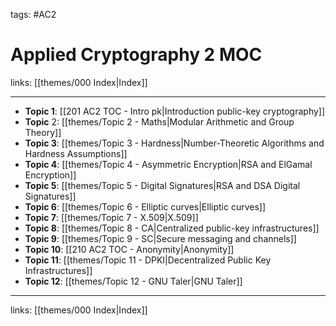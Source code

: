tags: #AC2

# Applied Cryptography 2 MOC

links:  [[themes/000 Index|Index]]

---

- **Topic 1**: [[201 AC2 TOC - Intro pk|Introduction public-key cryptography]]
- **Topic** 2: [[themes/Topic 2 - Maths|Modular Arithmetic and Group Theory]]
- **Topic 3**: [[themes/Topic 3 - Hardness|Number-Theoretic Algorithms and Hardness Assumptions]]
- **Topic 4**: [[themes/Topic 4 - Asymmetric Encryption|RSA and ElGamal Encryption]]
- **Topic 5**: [[themes/Topic 5 - Digital Signatures|RSA and DSA Digital Signatures]]
- **Topic 6**: [[themes/Topic 6 - Elliptic curves|Elliptic curves]]
- **Topic 7**: [[themes/Topic 7 - X.509|X.509]]
- **Topic 8**: [[themes/Topic 8 - CA|Centralized public-key infrastructures]]
- **Topic 9**: [[themes/Topic 9 - SC|Secure messaging and channels]]
- **Topic 10**: [[210 AC2 TOC - Anonymity|Anonymity]]
- **Topic 11**: [[themes/Topic 11 - DPKI|Decentralized Public Key Infrastructures]]
- **Topic 12**: [[themes/Topic 12 - GNU Taler|GNU Taler]]

---
links:  [[themes/000 Index|Index]]